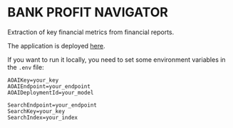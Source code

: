 # BANK PROFIT NAVIGATOR

Extraction of key financial metrics from financial reports.

The application is deployed [here](https://acpr-equipe7-webapp.streamlit.app/).

If you want to run it locally, you need to set some environment variables in the `.env` file:

```dotenv
AOAIKey=your_key
AOAIEndpoint=your_endpoint
AOAIDeploymentId=your_model

SearchEndpoint=your_endpoint
SearchKey=your_key
SearchIndex=your_index


